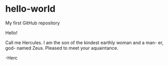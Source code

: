 # hello-world
My first GitHub repository

Hello!

Call me Hercules. I am the son of the kindest earthly woman and a man- er, god- named Zeus.
Pleased to meet your aquaintance.

-Herc
